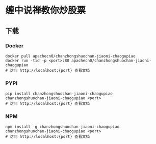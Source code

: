 # 缠中说禅教你炒股票

## 下载

### Docker

```
docker pull apachecn0/chanzhongshuochan-jiaoni-chaogupiao
docker run -tid -p <port>:80 apachecn0/chanzhongshuochan-jiaoni-chaogupiao
# 访问 http://localhost:{port} 查看文档
```

### PYPI

```
pip install chanzhongshuochan-jiaoni-chaogupiao
chanzhongshuochan-jiaoni-chaogupiao <port>
# 访问 http://localhost:{port} 查看文档
```

### NPM

```
npm install -g chanzhongshuochan-jiaoni-chaogupiao
chanzhongshuochan-jiaoni-chaogupiao <port>
# 访问 http://localhost:{port} 查看文档
```